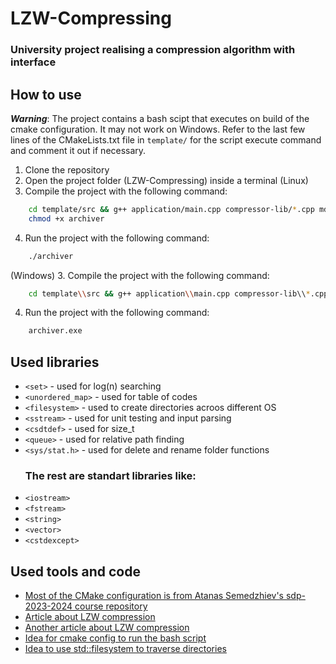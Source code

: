 # LZW-Compressing
### University project realising a compression algorithm with interface

## How to use
***Warning***: The project contains a bash scipt that executes on build of the cmake configuration. It may not work on Windows. Refer to the last few lines of the CMakeLists.txt file in `template/` for the script execute command and comment it out if necessary.

1. Clone the repository
2. Open the project folder (LZW-Compressing) inside a terminal 
(Linux)
3. Compile the project with the following command:
```bash
    cd template/src && g++ application/main.cpp compressor-lib/*.cpp md5-lib/md5.cpp -o archiver
    chmod +x archiver
```
4. Run the project with the following command:
```bash
    ./archiver
```
(Windows)
3. Compile the project with the following command:
```bash
    cd template\\src && g++ application\\main.cpp compressor-lib\\*.cpp md5-lib\\md5.cpp -o archiver.exe
```
4. Run the project with the following command:
```bash
    archiver.exe
```

## Used libraries
- `<set>` - used for log(n) searching
- `<unordered_map>` - used for table of codes
- `<filesystem>` - used to create directories acroos different OS
- `<sstream>` - used for unit testing and input parsing
- `<csdtdef>` - used for size_t
- `<queue>` - used for relative path finding
- `<sys/stat.h>` - used for delete and rename folder functions
<br> <h3>The rest are standart libraries like:</h3>
- `<iostream>`
- `<fstream>`
- `<string>`
- `<vector>` 
- `<cstdexcept>`

## Used tools and code
- [Most of the CMake configuration is from Atanas Semedzhiev's sdp-2023-2024 course repository](https://github.com/semerdzhiev/sdp-2023-24)
- [Article about LZW compression](https://www.scaler.com/topics/lzw-compression/)
- [Another article about LZW compression](https://www.techtarget.com/whatis/definition/LZW-compression)
- [Idea for cmake config to run the bash script](https://stackoverflow.com/questions/25687890/running-a-bash-command-via-cmake)
- [Idea to use std::filesystem to traverse directories](https://stackoverflow.com/questions/67273/how-do-you-iterate-through-every-file-directory-recursively-in-standard-c)